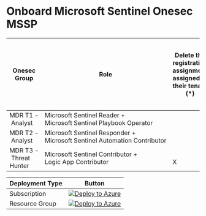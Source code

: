 # Onboard Microsoft Sentinel Onesec MSSP

| Onesec Group         | Role | Delete the registration assignment assigned to their tenant (*) | Create and run Playbooks | Create automation Rules to run Playbooks | Can run Playbook Manually | Create and edit workbooks, analytic rules and other Azure Sentinel Resources | Manage incidents (dismiss, assign etc) | View data, incidents, dashboards and other Azure Sentinel resources |
|----------------------|------|----------------------------------------------------------------|--------------------------|------------------------------------------|--------------------------|--------------------------------------------------------------------|-------------------------------------|------------------------------------------------------------|
| MDR&nbsp;T1&nbsp;-&nbsp;Analyst     | Microsoft&nbsp;Sentinel&nbsp;Reader + Microsoft&nbsp;Sentinel&nbsp;Playbook&nbsp;Operator | | &nbsp;&nbsp;&nbsp;&nbsp;&nbsp;&nbsp;&nbsp;&nbsp;X&emsp;&emsp;&emsp; | | | | | &nbsp;&nbsp;&nbsp;X&emsp;&emsp;&emsp; |
| MDR&nbsp;T2&nbsp;-&nbsp;Analyst     | Microsoft&nbsp;Sentinel&nbsp;Responder + Microsoft&nbsp;Sentinel&nbsp;Automation&nbsp;Contributor | | &emsp;&emsp;&emsp;X&emsp;&emsp;&emsp; | | &emsp;&emsp;&emsp;X&emsp;&emsp;&emsp; | | | &emsp;&emsp;&emsp;X&emsp;&emsp;&emsp; |
| MDR&nbsp;T3&nbsp;-&nbsp;Threat Hunter | Microsoft&nbsp;Sentinel&nbsp;Contributor + Logic&nbsp;App&nbsp;Contributor | &emsp;&emsp;&emsp;X&emsp;&emsp;&emsp; | &emsp;&emsp;&emsp;X&emsp;&emsp;&emsp; | &emsp;&emsp;&emsp;X&emsp;&emsp;&emsp; | &emsp;&emsp;&emsp;X&emsp;&emsp;&emsp; | &emsp;&emsp;&emsp;X&emsp;&emsp;&emsp; | &emsp;&emsp;&emsp;X&emsp;&emsp;&emsp; | &emsp;&emsp;&emsp;X&emsp;&emsp;&emsp; |




|Deployment Type | Button |
|----------------|--------|
| Subscription   | [![Deploy to Azure](https://aka.ms/deploytoazurebutton)](https://portal.azure.com/#create/Microsoft.Template/uri/https%3A%2F%2Fraw.githubusercontent.com%2Fsorcia25%2FMSSPOnboard%2Fmain%2FOnboard%2520Subscription%2FdelegatedResourceManagement.json) |
| Resource Group | [![Deploy to Azure](https://aka.ms/deploytoazurebutton)](https://portal.azure.com/#create/Microsoft.Template/uri/https%3A%2F%2Fraw.githubusercontent.com%2Fsorcia25%2FMSSPOnboard%2Fmain%2FOnboard%2520a%2520Resource%2520Group%2FrgDelegatedResourceManagement.json) |
